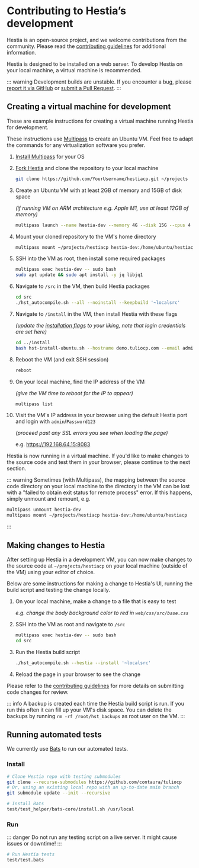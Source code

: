 # Contributing to Hestia’s development

Hestia is an open-source project, and we welcome contributions from the community. Please read the [contributing guidelines](https://github.com/contaura/tuliocp/blob/main/CONTRIBUTING.md) for additional information.

Hestia is designed to be installed on a web server. To develop Hestia on your local machine, a virtual machine is recommended.

::: warning
Development builds are unstable. If you encounter a bug, please [report it via GitHub](https://github.com/contaura/tuliocp/issues/new/choose) or [submit a Pull Request](https://github.com/contaura/tuliocp/pulls).
:::

## Creating a virtual machine for development

These are example instructions for creating a virtual machine running Hestia for development.

These instructions use [Multipass](https://multipass.run/) to create an Ubuntu VM. Feel free to adapt the commands for any virtualization software you prefer.

1. [Install Multipass](https://multipass.run/install) for your OS

1. [Fork Hestia](https://github.com/contaura/tuliocp/fork) and clone the repository to your local machine

   ```bash
   git clone https://github.com/YourUsername/hestiacp.git ~/projects
   ```

1. Create an Ubuntu VM with at least 2GB of memory and 15GB of disk space

   _(if running VM on ARM architecture e.g. Apple M1, use at least 12GB of memory)_

   ```bash
   multipass launch --name hestia-dev --memory 4G --disk 15G --cpus 4
   ```

1. Mount your cloned repository to the VM's home directory

   ```bash
   multipass mount ~/projects/hestiacp hestia-dev:/home/ubuntu/hestiacp
   ```

1. SSH into the VM as root, then install some required packages

   ```bash
   multipass exec hestia-dev -- sudo bash
   sudo apt update && sudo apt install -y jq libjq1
   ```

1. Navigate to `/src` in the VM, then build Hestia packages

   ```bash
   cd src
   ./hst_autocompile.sh --all --noinstall --keepbuild '~localsrc'
   ```

1. Navigate to `/install` in the VM, then install Hestia with these flags

   _(update the [installation flags](../introduction/getting-started#list-of-installation-options) to your liking, note that login credentials are set here)_

   ```bash
   cd ../install
   bash hst-install-ubuntu.sh --hostname demo.tuliocp.com --email admin@example.com --username admin --password Password123 --with-debs /tmp/hestiacp-src/deb/ --interactive no --force
   ```

1. Reboot the VM (and exit SSH session)

   ```bash
   reboot
   ```

1. On your local machine, find the IP address of the VM

   _(give the VM time to reboot for the IP to appear)_

   ```bash
   multipass list
   ```

1. Visit the VM's IP address in your browser using the default Hestia port and login with `admin`/`Password123`

   _(proceed past any SSL errors you see when loading the page)_

   e.g. <https://192.168.64.15:8083>

Hestia is now running in a virtual machine. If you'd like to make changes to the source code and test them in your browser, please continue to the next section.

::: warning
Sometimes (with Multipass), the mapping between the source code directory on your local machine to the directory in the VM can be lost with a "failed to obtain exit status for remote process" error. If this happens, simply unmount and remount, e.g.

```bash
multipass unmount hestia-dev
multipass mount ~/projects/hestiacp hestia-dev:/home/ubuntu/hestiacp
```

:::

## Making changes to Hestia

After setting up Hestia in a development VM, you can now make changes to the source code at `~/projects/hestiacp` on your local machine (outside of the VM) using your editor of choice.

Below are some instructions for making a change to Hestia's UI, running the build script and testing the change locally.

1. On your local machine, make a change to a file that is easy to test

   _e.g. change the body background color to red in `web/css/src/base.css`_

1. SSH into the VM as root and navigate to `/src`

   ```bash
   multipass exec hestia-dev -- sudo bash
   cd src
   ```

1. Run the Hestia build script

   ```bash
   ./hst_autocompile.sh --hestia --install '~localsrc'
   ```

1. Reload the page in your browser to see the change

Please refer to the [contributing guidelines](https://github.com/contaura/tuliocp/blob/main/CONTRIBUTING.md#development-guidelines) for more details on submitting code changes for review.

::: info
A backup is created each time the Hestia build script is run. If you run this often it can fill up your VM's disk space.
You can delete the backups by running `rm -rf /root/hst_backups` as root user on the VM.
:::

## Running automated tests

We currently use [Bats](https://github.com/bats-core/bats-core) to run our automated tests.

### Install

```bash
# Clone Hestia repo with testing submodules
git clone --recurse-submodules https://github.com/contaura/tuliocp
# Or, using an existing local repo with an up-to-date main branch
git submodule update --init --recursive

# Install Bats
test/test_helper/bats-core/install.sh /usr/local
```

### Run

::: danger
Do not run any testing script on a live server. It might cause issues or downtime!
:::

```bash
# Run Hestia tests
test/test.bats
```

